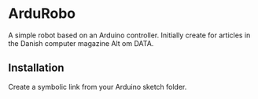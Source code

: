 # ArduRobo

A simple robot based on an Arduino controller. Initially create for
articles in the Danish computer magazine Alt om DATA.

## Installation

Create a symbolic link from your Arduino sketch folder.

